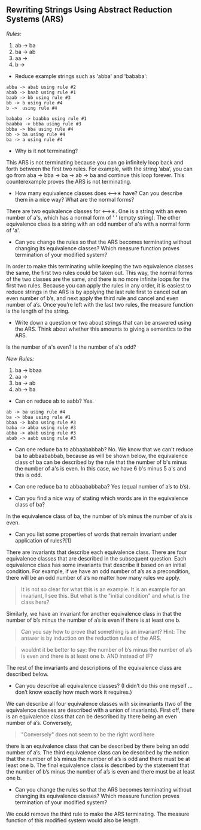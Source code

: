 ## Rewriting Strings Using Abstract Reduction Systems (ARS)

_Rules:_
1. ab -> ba
2. ba -> ab
3. aa -> 
4. b ->

- Reduce example strings such as 'abba' and 'bababa':

```
abba -> abab using rule #2
abab -> baab using rule #1
baab -> bb using rule #3
bb -> b using rule #4
b ->  using rule #4
```

```
bababa -> baabba using rule #1
baabba -> bbba using rule #3
bbba -> bba using rule #4
bb -> ba using rule #4
ba -> a using rule #4
```

- Why is it not terminating?

This ARS is not terminating because you can go infinitely loop back and forth between the first two rules. For example, 
with the string ‘aba’, you can go from aba -> bba -> ba -> ab -> ba and continue this loop forever. This counterexample 
proves the ARS is not terminating.

- How many equivalence classes does ⟷∗ have? Can you describe them in a nice way? What are the normal forms?

There are two equivalence classes for ⟷∗. One is a string with an even number of a's, which has a normal form of ' ' 
(empty string). The other equivalence class is a string with an odd number of a's with a normal form of 'a'. 

- Can you change the rules so that the ARS becomes terminating without changing its equivalence classes? Which measure 
function proves termination of your modified system?

In order to make this terminating while keeping the two equivalence classes the same, the first two rules could be taken out.
This way, the normal forms of the two classes are the same, and there is no more infinite loops for the first two rules. 
Because you can apply the rules in any order, it is easiest to reduce strings in the ARS is by applying the last rule first to cancel out an even number of b’s, and next apply the third rule and cancel and even number of a’s. Once you’re left with the last two rules, the measure function is the length of the string.


- Write down a question or two about strings that can be answered using the ARS. Think about whether this amounts to giving 
a semantics to the ARS.

Is the number of a's even? Is the number of a's odd?

_New Rules:_
1. ba -> bbaa
2. aa ->
3. ba -> ab
4. ab -> ba

- Can on reduce ab to aabb?
Yes.

```
ab -> ba using rule #4
ba -> bbaa using rule #1
bbaa -> baba using rule #3
baba -> abba using rule #3
abba -> abab using rule #3
abab -> aabb using rule #3
```

- Can one reduce ba to abbaababbab?
No. We know that we can't reduce ba to abbaababbab, because as will be shown below, the equivalence class of ba can be described by the rule that the number of b's minus the number of a's is even. In this case, we have 6 b's minus 5 a's and this is odd.

- Can one reduce ba to abbaababbaba?
Yes (equal number of a’s to b’s).

- Can you find a nice way of stating which words are in the equivalence class of ba?

In the equivalence class of ba, the number of b’s minus the number of a’s is even.

- Can you list some properties of words that remain invariant under application of rules?[1]

There are invariants that describe each equivalence class. There are four equivalence classes that are 
described in the subsequent question. Each equivalence class has some invariants that describe it based on an 
initial condition. For example, if we have an odd number of a’s as a precondition, there will be an odd number 
of a’s no matter how many rules we apply.

> It is not so clear for what this is an example. It is an example for an invariant, I see this. But what is the "initial condition" and what is the class here?


Similarly, we have an invariant for another equivalence class in that 
the number of b’s minus the number of a’s is even if there is at least one b. 

> Can you say how to prove that something is an invariant? Hint: The answer is by induction on the reduction rules of the ARS.

> wouldnt it be better to say: the number of b’s minus the number of a’s is even and there is at least one b.
> AND instead of IF?

The rest of the invariants and 
descriptions of the equivalence class are described below.

- Can you describe all equivalence classes? (I didn’t do this one myself … don’t know exactly how much work it requires.)

We can describe all four equivalence classes with six invariants (two of the equivalence classes are described with a 
union of invariants). First off, there is an equivalence class that can be described by there being an even number of a’s. 
Conversely, 

> "Conversely" does not seem to be the right word here

there is an equivalence class that can be described by there being an odd number of a’s. The third equivalence 
class can be described by the notion that the number of b’s minus the number of a’s is odd and there must be at least one b. 
The final equivalence class is described by the statement that the number of b’s minus the number of a’s is even and there 
must be at least one b. 

- Can you change the rules so that the ARS becomes terminating without changing its equivalence classes? Which measure 
function proves termination of your modified system?

We could remove the third rule to make the ARS terminating. The measure function of this modified system would also be length.
